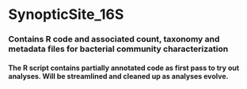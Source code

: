# SynopticSite_16S
### Contains R code and associated count, taxonomy and metadata files for bacterial community characterization
#### The R script contains partially annotated code as first pass to try out analyses. Will be streamlined and cleaned up as analyses evolve. 
